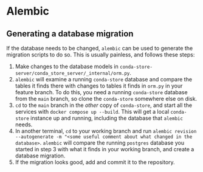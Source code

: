 # Alembic

## Generating a database migration

If the database needs to be changed, `alembic` can be used to generate the migration scripts to do
so. This is usually painless, and follows these steps:

1. Make changes to the database models in
   `conda-store-server/conda_store_server/_internal/orm.py`.
2. `alembic` will examine a running `conda-store` database and compare the
   tables it finds there with changes to tables it finds in `orm.py` in your
   feature branch. To do this, you need a running `conda-store` database from
   the `main` branch, so clone the `conda-store` somewhere else on disk.
3. `cd` to the `main` branch in the _other_ copy of `conda-store`, and start
    all the services with `docker compose up --build`. This will get a local
    `conda-store` instance up and running, including the database that `alembic`
    needs.
4. In another terminal, `cd` to your working branch and run `alembic revision
   --autogenerate -m "<some useful comment about what changed in the database>`.
   `alembic` will compare the running `postgres` database you started in step 3
   with what it finds in your working branch, and create a database migration.
5. If the migration looks good, add and commit it to the repository.
